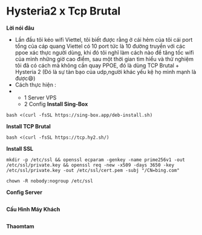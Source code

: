 # Hysteria2 x Tcp Brutal
**Lời nói đâu**
* Lần đầu tôi kéo wifi Viettel, tôi biết được rằng ở cái hẻm của tôi cái port tổng của cáp quang Viettel có 10 port tức là 10 đường truyền với các ppoe xác thực người dùng, khi đó tôi nghĩ làm cách nào để tăng tốc wifi của mình những giờ cao điểm, sau một thời gian tìm hiểu và thử nghiệm tôi đã có cách mà không cần quay PPOE, đó là dùng TCP Brutal + Hysteria 2 (Đó là sự tàn bạo của udp,người khác yếu kệ họ mình mạnh là được😄)
* Cách thực hiện :
* * 1 Server VPS
  * 2 Config
**Install Sing-Box**
```
bash <(curl -fsSL https://sing-box.app/deb-install.sh)
```
**Install TCP Brutal**
```
bash <(curl -fsSL https://tcp.hy2.sh/)
```
**Install SSL**
```
mkdir -p /etc/ssl && openssl ecparam -genkey -name prime256v1 -out /etc/ssl/private.key && openssl req -new -x509 -days 3650 -key /etc/ssl/private.key -out /etc/ssl/cert.pem -subj "/CN=bing.com"
```
```
chown -R nobody:nogroup /etc/ssl
```
**Config Server**
```
```
**Cấu Hình Máy Khách**
```
```
**Thaomtam**
